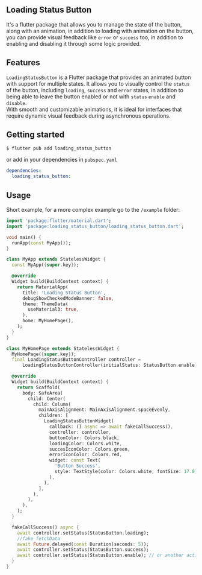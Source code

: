 ## Loading Status Button

It's a flutter package that allows you to manage the state of the button, along with an animation, in addition to loading with animation on the button, you can provide visual feedback like `error` or `success` too, in addition to enabling and disabling it through some logic provided.

## Features

`LoadingStatusButton` is a Flutter package that provides an animated button with support for multiple states. It allows you to visually control the `status` of the button, including `loading`, `success` and `error` states, in addition to being able to leave the button enabled or not with `status` `enable` and `disable`.  
With smooth and customizable animations, it is ideal for interfaces that require dynamic visual feedback during asynchronous operations.

## Getting started

```
$ flutter pub add loading_status_button
```
or add in your dependencies in `pubspec.yaml`  
```yaml
dependencies:
  loading_status_button:
```

## Usage

Short example, for a more complex example go to the `/example` folder:  
```dart
import 'package:flutter/material.dart';
import 'package:loading_status_button/loading_status_button.dart';

void main() {
  runApp(const MyApp());
}

class MyApp extends StatelessWidget {
  const MyApp({super.key});

  @override
  Widget build(BuildContext context) {
    return MaterialApp(
      title: 'Loading Status Button',
      debugShowCheckedModeBanner: false,
      theme: ThemeData(
        useMaterial3: true,
      ),
      home: MyHomePage(),
    );
  }
}

class MyHomePage extends StatelessWidget {
  MyHomePage({super.key});
  final LoadingStatusButtonController controller =
      LoadingStatusButtonController(initialStatus: StatusButton.enable);

  @override
  Widget build(BuildContext context) {
    return Scaffold(
      body: SafeArea(
        child: Center(
          child: Column(
            mainAxisAlignment: MainAxisAlignment.spaceEvenly,
            children: [
              LoadingStatusButtonWidget(
                callback: () async => await fakeCallSuccess(),
                controller: controller,
                buttonColor: Colors.black,
                loadingColor: Colors.white,
                succesIconColor: Colors.green,
                errorIconColor: Colors.red,
                widget: const Text(
                  'Button Success',
                  style: TextStyle(color: Colors.white, fontSize: 17.0),
                ),
              ),
            ],
          ),
        ),
      ),
    );
  }

  fakeCallSuccess() async {
    await controller.setStatus(StatusButton.loading);
    //fake fetchData
    await Future.delayed(const Duration(seconds: 5));
    await controller.setStatus(StatusButton.success);
    await controller.setStatus(StatusButton.enable); // or another action, example navigate to another page after success
  }
}
```


